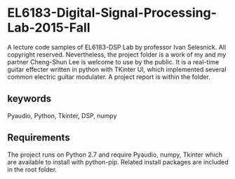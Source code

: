 # EL6183-Digital-Signal-Processing-Lab-2015-Fall
A lecture code samples of EL6183-DSP Lab by professor Ivan Selesnick. All copyright reserved.
Nevertheless, the project folder is a work of my and my partner Cheng-Shun Lee is welcome to use by the public. 
It is a real-time guitar effecter written in python with TKinter UI, which implemented several common electric guitar modulater.
A project report is within the folder.
## keywords
Pyaudio, Python, Tkinter, DSP, numpy

## Requirements
The project runs on Python 2.7 and require Pyaudio, numpy, Tkinter which are available to install with python-pip.
Related install packages are included in the root folder.


